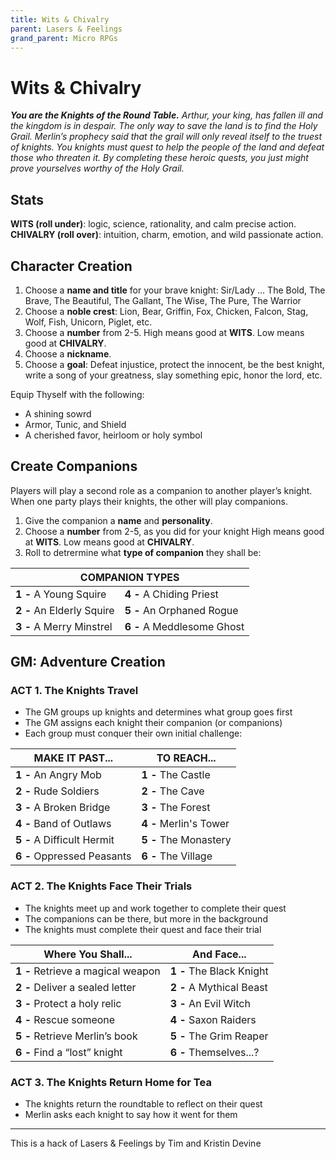 ```yaml
---
title: Wits & Chivalry
parent: Lasers & Feelings
grand_parent: Micro RPGs
---
```


# Wits & Chivalry


***You are the Knights of the Round Table.** Arthur, your king, has fallen ill and the kingdom is
in despair. The only way to save the land is to find the Holy Grail. Merlin’s prophecy said that the grail will only
reveal itself to the truest of knights. You knights must quest to help the people of the land and defeat those
who threaten it. By completing these heroic quests, you just might prove yourselves worthy of the Holy Grail.*



## Stats

**WITS (roll under)**: logic, science, rationality, and calm precise action.  
**CHIVALRY (roll over)**: intuition, charm, emotion, and wild passionate action.



## Character Creation

1. Choose a **name and title** for your brave knight: Sir/Lady ... The Bold, The Brave, The Beautiful, The Gallant, The Wise, The Pure, The Warrior
2. Choose a **noble crest**: Lion, Bear, Griffin, Fox, Chicken, Falcon, Stag, Wolf, Fish, Unicorn, Piglet, etc.
3. Choose a **number** from 2-5. High means good at **WITS**. Low means good at **CHIVALRY**.
4. Choose a **nickname**.
5. Choose a **goal**: Defeat injustice, protect the innocent, be the best knight, write a song of your greatness, slay something epic, honor the lord, etc.

Equip Thyself with the following:

- A shining sowrd
- Armor, Tunic, and Shield
- A cherished favor, heirloom or holy symbol


## Create Companions

Players will play a second role as a companion to another
player’s knight. 
When one party plays their knights, the other will play companions.


1. Give the companion a **name** and **personality**.
2. Choose a **number** from 2-5, as you did for your knight High means good at **WITS**. Low means good at **CHIVALRY**.
3. Roll to detrermine what **type of companion** they shall be:

<table>
  <thead >
    <tr>
      <th  colspan="2">COMPANION TYPES</th>
    </tr>
  </thead>
  <tbody>
    <tr>
      <td ><strong>1 - </strong>A Young Squire</td>
      <td ><strong>4 - </strong>A Chiding Priest</td>
    </tr>
    <tr>
      <td ><strong>2 - </strong>An Elderly Squire</td>
      <td ><strong>5 - </strong>An Orphaned Rogue</td>
    </tr>
    <tr>
      <td ><strong>3 - </strong>A Merry Minstrel</td>
      <td ><strong>6 - </strong>A Meddlesome Ghost</td>
    </tr>
  </tbody>
</table>




## GM: Adventure Creation

### ACT 1. The Knights Travel

- The GM groups up knights and determines what group goes first
- The GM assigns each knight their companion (or companions)
- Each group must conquer their own initial challenge:

|MAKE IT PAST...|TO REACH...|
|---|---|
|**1 -** An Angry Mob|**1 -** The Castle|
|**2 -** Rude Soldiers|**2 -** The Cave|
|**3 -** A Broken Bridge|**3 -** The Forest|
|**4 -** Band of Outlaws|**4 -** Merlin's Tower|
|**5 -** A Difficult Hermit|**5 -** The Monastery|
|**6 -** Oppressed Peasants|**6 -** The Village|

### ACT 2. The Knights Face Their Trials

- The knights meet up and work together to complete their quest
- The companions can be there, but more in the background
- The knights must complete their quest and face their trial

|Where You Shall...|And Face...|
|---|---|
|**1 -** Retrieve a magical weapon|**1 -** The Black Knight|
|**2 -** Deliver a sealed letter|**2 -** A Mythical Beast|
|**3 -** Protect a holy relic|**3 -** An Evil Witch|
|**4 -** Rescue someone|**4 -** Saxon Raiders|
|**5 -** Retrieve Merlin’s book|**5 -** The Grim Reaper|
|**6 -** Find a “lost” knight|**6 -** Themselves...?|

### ACT 3. The Knights Return Home for Tea

- The knights return the roundtable to reflect on their quest
- Merlin asks each knight to say how it went for them


---

This is a hack of Lasers & Feelings by Tim and Kristin Devine